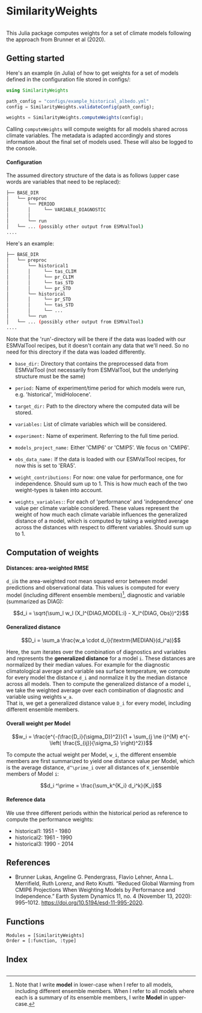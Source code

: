 # SimilarityWeights

```@contents
```

This Julia package computes weights for a set of climate models following the approach
from Brunner et al (2020). 

## Getting started

Here's an example (in Julia) of how to get weights for a set of models defined in the configuration file stored in configs/: 

````julia
using SimilarityWeights

path_config = "configs/example_historical_albedo.yml"
config = SimilarityWeights.validateConfig(path_config);

weights = SimilarityWeights.computeWeights(config);
````

Calling ``computeWeights`` will compute weights for all models shared across climate variables. The metadata is adapted accordingly and stores information about the final set of models used. These will also be logged to the console. 

#### Configuration

The assumed directory structure of the data is as follows (upper case words are variables 
that need to be replaced): 

```bash
├── BASE_DIR
│   └── preproc
│       └── PERIOD
│       │     └── VARIABLE_DIAGNOSTIC
│       │  
│       └── run
│   └── ... (possibly other output from ESMValTool)
....
```

Here's an example:

```bash
├── BASE_DIR
│   └── preproc
│       └── historical1
│       │     └── tas_CLIM
│       │     └── pr_CLIM
│       │     └── tas_STD
│       │     └── pr_STD
│       └── historical
│       │     └── pr_STD
│       │     └── tas_STD
│       │     └── ...
│       └── run
│   └── ... (possibly other output from ESMValTool)
....
```


Note that the 'run'-directory will be there if the data was loaded with our ESMValTool recipes, but it doesn't contain any data that we'll need. So no need for this directory if the data was loaded differently. 


- `base_dir:`  Directory that contains the preprocessed data from ESMValTool (not necessarily from ESMValTool, but the underlying structure must be the same)

- `period:` Name of experiment/time period for which models were run, e.g. 'historical', 'midHolocene'.

- `target_dir:` Path to the directory where the computed data will be stored.

- `variables:` List of climate variables which will be considered.

- `experiment:` Name of experiment. Referring to the full time period.

<!-- - `name_ref_period:` If the data is loaded with our ESMValTool recipes, the name of the reference period is, for now, one of 'historical1', 'historical2', 'historical3' (see below).

- `name_full_period:` If the data is loaded with our ESMValTool recipes, the name with which the entire referenced period of the respective experiment is referred to, is set to 'full'. -->

- `models_project_name:` Either 'CMIP6' or 'CMIP5'. We focus on 'CMIP6'.

- `obs_data_name:` If the data is loaded with our ESMValTool recipes, for now this is set to 'ERA5'. 

- `weight_contributions:` For now: one value for performance, one for independence. Should sum up to 1. This is how much each of the two weight-types is taken into account.

- `weights_variables:`: For each of 'performance' and 'independence' one value per climate variable considered. These values represent the weight of how much each climate variable influences the generalized distance of a model, which is computed by taking a weighted average across the distances with respect to different variables. Should sum up to 1. 


## Computation of weights

#### Distances: area-weighted RMSE
``d_i``is the area-weighted root mean squared error between model predictions and observational data.
This values is computed for every model (including different ensemble members)[^1], diagnostic and variable (summarized as DIAG):

```math
d_i = \sqrt{\sum_l w_l (X_l^{DIAG,MODEL:i} - X_l^{DIAG, Obs})^2}
```
[^1]: Note that I write **model** in lower-case when I refer to all models, including different ensemble members. When I refer to all models where each is a summary of its ensemble members, I write **Model** in upper-case.

#### Generalized distance

```math
D_i = \sum_a \frac{w_a \cdot d_i}{\textrm{MEDIAN}(d_i^a)}
```

Here, the sum iterates over the combination of diagnostics and variables and represents the **generalized distance** for a model ``i``.
These distances are normalized by their median values.
For example for the diagnostic climatological average and variable sea surface temperature, we compute for every model 
the distance ``d_i`` and normalize it by the median distance across all models. 
Then to compute the generalized distance of a model ``i``, we take the weighted average over each combination of diagnostic and variable using weights ``w_a``.  
That is, we get a generalized distance value ``D_i`` for every model, including different ensemble members.

#### Overall weight per Model

```math
w_i = \frac{e^{-(\frac{D_i}{\sigma_D})^2}}{1 + \sum_{j \ne i}^{M} e^{-\left( \frac{S_{ij}}{\sigma_S} \right)^2}}
```

To compute the actual weight per Model, ``w_i``, the different ensemble members are first summarized to yield one distance value per Model, which is the average distance, ``d^\prime_i`` over all distances of ``K_i``ensemble members of Model ``i``: 

```math
d_i ^\prime = \frac{\sum_k^{K_i} d_i^k}{K_i}
```


#### Reference data

We use three different periods within the historical period as reference to compute the performance weights: 

- historical1: 1951 - 1980
- historical2: 1961 - 1990
- historical3: 1990 - 2014


## References

- Brunner Lukas, Angeline G. Pendergrass, Flavio Lehner, Anna L. Merrifield, Ruth Lorenz, and Reto Knutti. “Reduced Global Warming from CMIP6 Projections When Weighting Models by Performance and Independence.” Earth System Dynamics 11, no. 4 (November 13, 2020): 995–1012. https://doi.org/10.5194/esd-11-995-2020.



## Functions

```@autodocs
Modules = [SimilarityWeights]
Order = [:function, :type]
```



## Index

```@index
```

